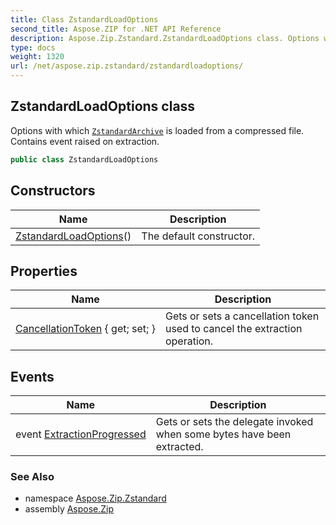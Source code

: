 ```yaml
---
title: Class ZstandardLoadOptions
second_title: Aspose.ZIP for .NET API Reference
description: Aspose.Zip.Zstandard.ZstandardLoadOptions class. Options with which ZstandardArchive is loaded from a compressed file. Contains event raised on extraction
type: docs
weight: 1320
url: /net/aspose.zip.zstandard/zstandardloadoptions/
---
```

## ZstandardLoadOptions class

Options with which [`ZstandardArchive`](../zstandardarchive/) is loaded from a compressed file. Contains event raised on extraction.

```csharp
public class ZstandardLoadOptions
```

## Constructors

| Name | Description |
| --- | --- |
| [ZstandardLoadOptions](zstandardloadoptions/)() | The default constructor. |

## Properties

| Name | Description |
| --- | --- |
| [CancellationToken](../../aspose.zip.zstandard/zstandardloadoptions/cancellationtoken/) { get; set; } | Gets or sets a cancellation token used to cancel the extraction operation. |

## Events

| Name | Description |
| --- | --- |
| event [ExtractionProgressed](../../aspose.zip.zstandard/zstandardloadoptions/extractionprogressed/) | Gets or sets the delegate invoked when some bytes have been extracted. |

### See Also

* namespace [Aspose.Zip.Zstandard](../../aspose.zip.zstandard/)
* assembly [Aspose.Zip](../../)


